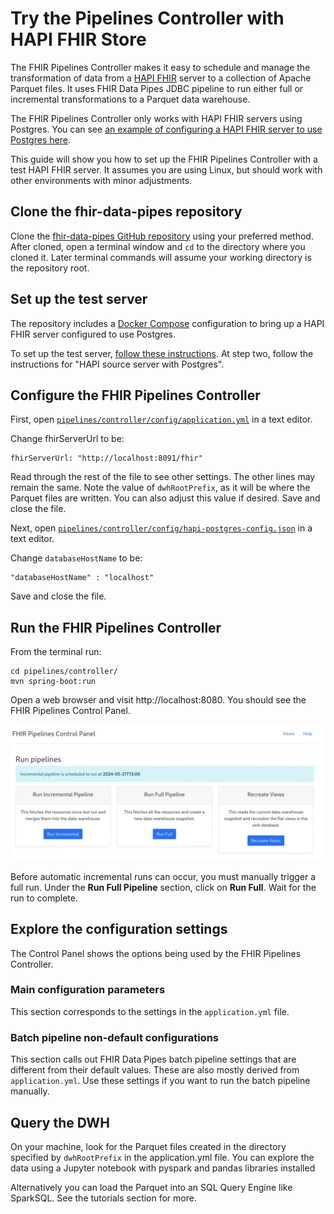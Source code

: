 # Try the Pipelines Controller with HAPI FHIR Store

The FHIR Pipelines Controller makes it easy to schedule and manage the
transformation of data from a [HAPI FHIR](https://hapifhir.io/) server to a
collection of Apache Parquet files. It uses FHIR Data Pipes JDBC pipeline to run
either full or incremental transformations to a Parquet data warehouse.

The FHIR Pipelines Controller only works with HAPI FHIR servers using Postgres.
You can see
[an example of configuring a HAPI FHIR server to use Postgres here](https://github.com/hapifhir/hapi-fhir-jpaserver-starter#postgresql-configuration).

This guide will show you how to set up the FHIR Pipelines Controller with a test
HAPI FHIR server. It assumes you are using Linux, but should work with other
environments with minor adjustments.

## Clone the fhir-data-pipes repository

Clone the
[fhir-data-pipes GitHub repository](https://github.com/google/fhir-data-pipes)
using your preferred method. After cloned, open a terminal window and `cd` to
the directory where you cloned it. Later terminal commands will assume your
working directory is the repository root.

## Set up the test server

The repository includes a [Docker Compose](https://docs.docker.com/compose/)
configuration to bring up a HAPI FHIR server configured to use Postgres.

To set up the test server,
[follow these instructions](https://github.com/google/fhir-data-pipes/wiki/Try-the-pipelines-using-local-test-servers).
At step two, follow the instructions for "HAPI source server with Postgres".

## Configure the FHIR Pipelines Controller

First, open
[`pipelines/controller/config/application.yml`](https://github.com/google/fhir-data-pipes/blob/master/pipelines/controller/config/application.yaml)
in a text editor.

Change fhirServerUrl to be:

```
fhirServerUrl: "http://localhost:8091/fhir"
```

Read through the rest of the file to see other settings. The other lines may
remain the same. Note the value of `dwhRootPrefix`, as it will be where the
Parquet files are written. You can also adjust this value if desired. Save and
close the file.

Next, open
[`pipelines/controller/config/hapi-postgres-config.json`](https://github.com/google/fhir-data-pipes/blob/master/pipelines/controller/config/hapi-postgres-config.json)
in a text editor.

Change `databaseHostName` to be:

```
"databaseHostName" : "localhost"
```

Save and close the file.

## Run the FHIR Pipelines Controller

From the terminal run:

```shell
cd pipelines/controller/
mvn spring-boot:run
```

Open a web browser and visit http://localhost:8080. You should see the FHIR
Pipelines Control Panel.

![Pipelines Control Panel](../images/pipelines_control_panel.png)

Before automatic incremental runs can occur, you must manually trigger a full
run. Under the **Run Full Pipeline** section, click on **Run Full**. Wait for
the run to complete.

## Explore the configuration settings

The Control Panel shows the options being used by the FHIR Pipelines Controller.

### Main configuration parameters

This section corresponds to the settings in the `application.yml` file.

### Batch pipeline non-default configurations

This section calls out FHIR Data Pipes batch pipeline settings that are
different from their default values. These are also mostly derived from
`application.yml`. Use these settings if you want to run the batch pipeline
manually.

## Query the DWH

On your machine, look for the Parquet files created in the directory specified
by `dwhRootPrefix` in the application.yml file. You can explore the data using a
Jupyter notebook with pyspark and pandas libraries installed

Alternatively you can load the Parquet into an SQL Query Engine like SparkSQL.
See the tutorials section for more.

